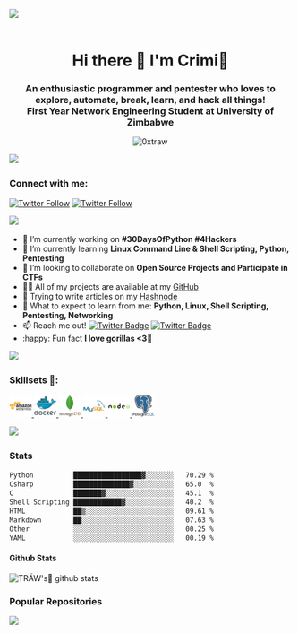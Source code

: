 ![](/.github/ba.png)
<br>
<br>

<h1 align="center">Hi there 👋  I'm Crimi🤟</h1>
<h3 align="center">An enthusiastic programmer and pentester who loves to explore, automate, break, learn, and hack all things!<br> First Year Network Engineering Student at University of Zimbabwe</h3>



<p align="center"> <img src="https://komarev.com/ghpvc/?username=0xtraw" alt="0xtraw" /> </p>

![](/.github/colored.png)

<h3 align="left">Connect with me:</h3>

[![Twitter Follow](https://img.shields.io/twitter/follow/xtremepentest?color=1DA1F2&logo=twitter&style=for-the-badge)](https://twitter.com/intent/follow?original_referer=https%3A%2F%2Fgithub.com%2FBendikMatej&screen_name=xtremepentest) [![Twitter Follow](https://img.shields.io/twitter/follow/0xtraw?color=1DA1F2&logo=twitter&style=for-the-badge)](https://twitter.com/intent/follow?original_referer=https%3A%2F%2Fgithub.com%2FBendikMatej&screen_name=0xtraw)

![](/.github/colored.png)

- 🔭 I’m currently working on **#30DaysOfPython #4Hackers**
- 🌱 I’m currently learning **Linux Command Line & Shell Scripting, Python, Pentesting**
- 👯 I’m looking to collaborate on **Open Source Projects and Participate in CTFs**
- 👨‍💻 All of my projects are available at my [GitHub](https://github.com/0xtraw)
- 📝 Trying to write articles on my [Hashnode](https://xtremepentest.hashnode.dev/)
- 💬 What to expect to learn from me: **Python, Linux, Shell Scripting, Pentesting, Networking**
- :mailbox: Reach me out! [![Twitter Badge](https://img.shields.io/badge/-@OxTRAW-1ca0f1?style=flat&labelColor=1ca0f1&logo=twitter&logoColor=white&link=https://twitter.com/0xTRAW)](https://twitter.com/0xTRAW) [![Twitter Badge](https://img.shields.io/badge/-@xtremepentest-1ca0f1?style=flat&labelColor=1ca0f1&logo=twitter&logoColor=white&link=https://twitter.com/xtremepentest)](https://twitter.com/xtremepentest)
- :happy: Fun fact **I love gorillas <3:gorilla:**

![](/.github/colored.png)

<h3 align="left">Skillsets 🚀:</h3>
<p align="left"> <a href="https://aws.amazon.com" target="_blank"> <img src="https://raw.githubusercontent.com/devicons/devicon/master/icons/amazonwebservices/amazonwebservices-original-wordmark.svg" alt="aws" width="40" height="40"/> </a> <a href="https://www.docker.com/" target="_blank"> <img src="https://raw.githubusercontent.com/devicons/devicon/master/icons/docker/docker-original-wordmark.svg" alt="docker" width="40" height="40"/> </a>   <a href="https://www.mongodb.com/" target="_blank"> <img src="https://raw.githubusercontent.com/devicons/devicon/master/icons/mongodb/mongodb-original-wordmark.svg" alt="mongodb" width="40" height="40"/> </a> <a href="https://www.mysql.com/" target="_blank"> <img src="https://raw.githubusercontent.com/devicons/devicon/master/icons/mysql/mysql-original-wordmark.svg" alt="mysql" width="40" height="40"/> </a> <a href="https://nodejs.org" target="_blank"> <img src="https://raw.githubusercontent.com/devicons/devicon/master/icons/nodejs/nodejs-original-wordmark.svg" alt="nodejs" width="40" height="40"/> </a> <a href="https://www.postgresql.org" target="_blank"> <img src="https://raw.githubusercontent.com/devicons/devicon/master/icons/postgresql/postgresql-original-wordmark.svg" alt="postgresql" width="40" height="40"/>  

[![](/.github/colored.png)](#installation)

### Stats

<!--START_SECTION:waka-->

```text
Python          █████████████████▓░░░░░░░   70.29 %
Csharp          ██████████████▓░░░░░░░░░░   65.0  %
C               ███████▓░░░░░░░░░░░░░░░░░   45.1  %
Shell Scripting ████████████▓░░░░░░░░░░░░   40.2  %        
HTML            ██▒░░░░░░░░░░░░░░░░░░░░░░   09.61 % 
Markdown        ██░░░░░░░░░░░░░░░░░░░░░░░   07.63 % 
Other           ░░░░░░░░░░░░░░░░░░░░░░░░░   00.25 % 
YAML            ░░░░░░░░░░░░░░░░░░░░░░░░░   00.19 % 
```
<!--END_SECTION:waka-->

#### Github Stats
![TRÄW's🤟 github stats](https://github-readme-stats.vercel.app/api?username=0xTRAW&count_private=true&theme=tokyonight&hide=contribs,prs)

### Popular Repositories
[![](https://github-readme-stats.vercel.app/api/pin/?username=0xtraw&repo=PwnLnx&theme=tokyonight)](https://github.com/0xtraw/PwnLnx)

